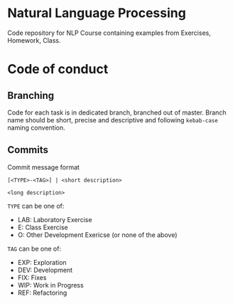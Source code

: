 # Natural Language Processing

Code repository for NLP Course containing examples from Exercises, Homework, Class.

# Code of conduct

## Branching
Code for each task is in dedicated branch, branched out of master. Branch name should be short, precise and descriptive and following `kebab-case` naming convention.
## Commits
Commit message format
```
[<TYPE>-<TAG>] | <short description>

<long description>
```
`TYPE` can be one of:
- LAB: Laboratory Exercise
- E: Class Exercise
- O: Other Development Exericse (or none of the above)


`TAG` can be one of:
- EXP: Exploration
- DEV: Development
- FIX: Fixes
- WIP: Work in Progress
- REF: Refactoring
